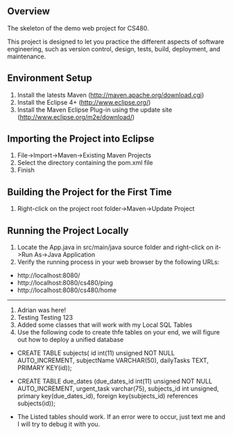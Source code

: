 Overview
--------

The skeleton of the demo web project for CS480.

This project is designed to let you practice the different aspects of software engineering, such as version control, design, tests, build, deployment, and maintenance.

Environment Setup
-----------------

1. Install the latests Maven (http://maven.apache.org/download.cgi)
2. Install the Eclipse 4+ (http://www.eclipse.org/)
3. Install the Maven Eclipse Plug-in using the update site (http://www.eclipse.org/m2e/download/)

Importing the Project into Eclipse
----------------------------------

1. File->Import->Maven->Existing Maven Projects
2. Select the directory containing the pom.xml file
3. Finish

Building the Project for the First Time
---------------------------------------
1. Right-click on the project root folder->Maven->Update Project

Running the Project Locally
----------------------------------------
1. Locate the App.java in src/main/java source folder and right-click on it->Run As->Java Application
2. Verify the running process in your web browser by the following URLs:

- http://localhost:8080/
- http://localhost:8080/cs480/ping
- http://localhost:8080/cs480/home

----------------------------------------
1. Adrian was here!
2. Testing Testing 123
3. Added some classes that will work with my Local SQL Tables
4. Use the following code to create thfe tables on your end, we will figure out how to deploy a unified database
- CREATE TABLE subjects( id int(11) unsigned NOT NULL AUTO_INCREMENT,  subjectName VARCHAR(50), dailyTasks TEXT, PRIMARY KEY(id));

- CREATE TABLE due_dates (due_dates_id int(11) unsigned NOT NULL AUTO_INCREMENT, urgent_task varchar(75), subjects_id int unsigned, primary key(due_dates_id), foreign key(subjects_id) references subjects(id));

- The Listed tables should work. If an error were to occur, just text me and I will try to debug it with you.
